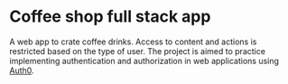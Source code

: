 # Coffee shop full stack app
A web app to crate coffee drinks. Access to content and actions is restricted based on the type of user. The project is aimed to practice implementing authentication and authorization in web applications using [Auth0](https://auth0.com/).
